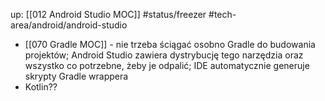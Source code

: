 up: [[012 Android Studio MOC]]
#status/freezer 
#tech-area/android/android-studio 

- [[070 Gradle MOC]] - nie trzeba ściągać osobno Gradle do budowania projektów; Android Studio zawiera dystrybucję tego narzędzia oraz wszystko co potrzebne, żeby je odpalić; IDE automatycznie generuje skrypty Gradle wrappera
- Kotlin??